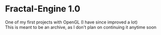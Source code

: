 # Fractal-Engine 1.0
One of my first projects with OpenGL (I have since improved a lot)<br>
This is meant to be an archive, as I don't plan on continuing it anytime soon
